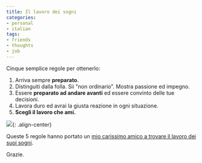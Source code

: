 ```yaml
---
title: Il lavoro dei sogni
categories:
- personal
- italian
tags:
- friends
- thoughts
- job
---
```

Cinque semplice regole per ottenerlo:

  1. Arriva sempre **preparato.**
  2. Distinguiti dalla folla. Sii "non ordinario". Mostra passione ed impegno.
  3. Essere **preparato ad andare avanti** ed essere convinto delle tue decisioni.
  4. Lavora duro ed avrai la giusta reazione in ogni situazione.
  5. **Scegli il lavoro che ami.**
  
![]({{site.url}}/images/better-job.jpg){: .align-center}

Queste 5 regole hanno portato un [mio carissimo amico a trovare il lavoro dei
suoi sogni](http://www.brunozzi.com/en/2008/05/22/how-i-got-hired-by-amazoncom/ "http://www.brunozzi.com/en/2008/05/22/how-i-got-hired-by-amazoncom/" ).

Grazie.

